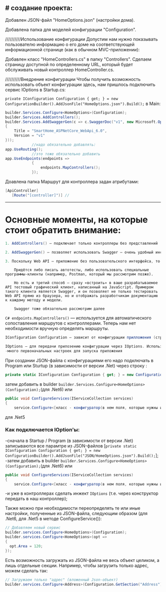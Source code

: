 ﻿﻿# создание проекта:
---
Добавлен    JSON-файл "HomeOptions.json" (настройки дома).

Добавлена   папка для моделей конфигурации "Configuration".

//////////Использование конфигурации
Допустим нам нужно показывать пользователю информацию о его доме на соответствующей информационной странице (как в обычном MVC-приложении):

Добавлен   класс "HomeControllers.cs" в папку "Controllers". Сделаем страницу доступной по определенному URL, который будет обслуживать новый контроллер HomeController.cs.

//////////Внедрение конфигурации
Чтобы получить возможность использовать объект конфигурации здесь, нам пришлось подключить сервис IOptions в Startup.cs:

`private IConfiguration Configuration { get; } = new ConfigurationBuilder().AddJsonFile("HomeOptions.json").Build();`
в Main:
```C#
builder.Services.Configure<HomeOptions>(Configuration);
builder.Services.AddControllers();
builder.Services.AddSwaggerGen(c => c.SwaggerDoc("v1", new Microsoft.OpenApi.Models.OpenApiInfo()
{
    Title = "SmartHome_ASPNetCore_WebApi_6.0",
    Version = "v1"
}));
            //надо обязательно добавлять:
app.UseRouting();
            //это тоже обязательно добавить
app.UseEndpoints(endpoints =>
            {
                endpoints.MapControllers();
            });
```


Доавлена	папка  Маршрут для контроллера задан атрибутами:
```C#
[ApiController]
   [Route("[controller]")] //
```
---
# **Основные моменты, на которые стоит обратить внимание:**
```C#
1. AddControllers() — подключает только контроллеры без представлений
```
```C#
2. AddSwaggerGen() — позволяет использовать Swagger — очень удобный инструмент для тестирования и документирования Web API
```
```C#
3. Поскольку Web API — приложение без пользовательского интерфейса, то тестирование его при разработке сопряжено с рядом трудностей.
```
        Придётся либо писать автотесты, либо использовать специальные программы-клиенты (например, Postman, который мы рассмотрим позже).

        Но есть и третий способ — сразу «встроить» в ваше разрабатываемое API тестовый графический клиент, написанный на JavaScript. Примером такого клиента является Swagger, и он позволяет не только тестировать Web API прямо из браузера, но и отображать разработчикам документацию к каждому методу и модели.

        Swagger тоже обязательно рассмотрим далее
  ```C# endpoints.MapControllers()``` — используется для автоматического сопоставления маршрутов с контроллерами. Теперь нам нет необходимости вручную определять маршруты.
  ```C#
IConfiguration Configuration — зависит от конфигурации прилложения (строка ["ASPNETCORE_ENVIRONMENT": "Development"] в launchSettings.json).
```
```C#
IOptions — для передачи прилоэению конфигурации через IOptions. Использование оправдоно, когда:
-много первоначальных настроек для запуска приложения
```
При создании JSON-файла с конфигурациями его надо подключать в Program или Sturtup (в зависимости от версии .Net) через  строку : 
```C#
private static IConfiguration Configuration { get; } = new ConfigurationBuilder().AddJsonFile("JSON/HomeOptions.json").Build();
```
затем добавить в builder ```builder.Services.Configure<HomeOptions>(Configuration);```(для .Net6) или  
```C#
public void ConfigureServices(IServiceCollection services) 
{
    service.Configure<[класс - конфигуратор(в нем поля, которые нужны из JSON)]>(Configuration);
``` 
для .Net5
### **Как подключается IOption'ы:**

-сначала в Startup / Program (в зависимости от версии .Net) записываются все парамтре из JSON-файлов [```private static IConfiguration Configuration { get; } = new ConfigurationBuilder().AddJsonFile("JSON/HomeOptions.json").Build();```];
-затем добавить в builder ```builder.Services.Configure<HomeOptions>(Configuration);```(для .Net6) или  
```C#
public void ConfigureServices(IServiceCollection services) 
{
    service.Configure<[класс - конфигуратор(в нем поля, которые нужны из JSON)]>(Configuration); (для .Net5)
```
-и уже в контроллерах сделать инжект ```IOptions``` (т.е. через конструктор передать в наш контроллер);

Также можно при необходимости переопределять те или иные настройки, полученные из JSON-файла, следующим образом (для .Net6, для .Net5 в методе ConfigureService()):
```C#
// Добавляем новый сервис
builder.services.Configure<HomeOptions>(Configuration);
builder.services.Configure<HomeOptions>(opt => 
{
  opt.Area = 120;
});
```
Есть возможность загружать из JSON-файла не весь объект целиком, а лишь отдельные секции. Например, чтобы загрузить только адрес, можем сделать так:
```C#
// Загружаем только "адрес" (вложенный Json-объект) 
builder.services.Configure<Address>(Configuration.GetSection("Address")); чето не работает
```

